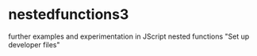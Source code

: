# nestedfunctions3
further examples and experimentation in JScript nested functions
"Set up developer files"
